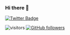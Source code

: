 ### Hi there 👋

[![Twitter Badge](https://img.shields.io/badge/-Twitter-00acee?style=flat-square&logo=Twitter&logoColor=white)](https://twitter.com/0ptim_)

 ![visitors](https://visitor-badge.laobi.icu/badge?page_id=0ptim) [![GitHub followers](https://img.shields.io/github/followers/0ptim.svg?style=social&label=Follow)](https://github.com/0ptim?tab=followers)
